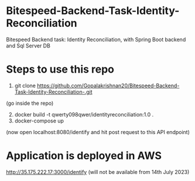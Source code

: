 # Bitespeed-Backend-Task-Identity-Reconciliation

Bitespeed Backend task: Identity Reconciliation, with Spring Boot backend and Sql Server DB

# Steps to use this repo
1. git clone https://github.com/Gopalakrishnan20/Bitespeed-Backend-Task-Identity-Reconciliation-.git
 
(go inside the repo)

2. docker build -t qwerty098qwer/identityreconciliation:1.0 .
3. docker-compose up

(now open localhost:8080/identify and hit post request to this API endpoint)

# Application is deployed in AWS
http://35.175.222.17:3000/identify
(will not be available from 14th July 2023)
